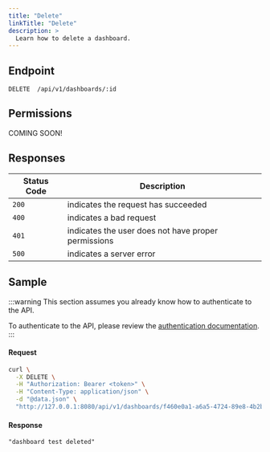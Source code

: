 ```yaml
---
title: "Delete"
linkTitle: "Delete"
description: >
  Learn how to delete a dashboard.
---
```


## Endpoint

```
DELETE  /api/v1/dashboards/:id
```

## Permissions

COMING SOON!

## Responses

| Status Code | Description                                         |
| ----------- | --------------------------------------------------- |
| `200`       | indicates the request has succeeded                 |
| `400`       | indicates a bad request                             |
| `401`       | indicates the user does not have proper permissions |
| `500`       | indicates a server error                            |

## Sample

:::warning
This section assumes you already know how to authenticate to the API.

To authenticate to the API, please review the [authentication documentation](/docs/reference/api/authentication/).
:::

#### Request

```sh
curl \
  -X DELETE \
  -H "Authorization: Bearer <token>" \
  -H "Content-Type: application/json" \
  -d "@data.json" \
  "http://127.0.0.1:8080/api/v1/dashboards/f460e0a1-a6a5-4724-89e8-4b2b39e12012"
```

#### Response

```
"dashboard test deleted"
```